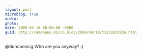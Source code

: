```yaml
---
layout: post
microblog: true
audio: 
photo: 
date: 2009-04-18 00:00:00 -0000
guid: http://samdeane.micro.blog/2009/04/18/t1551033956.html
---
```

@duncanmcg Who are you anyway? :)

